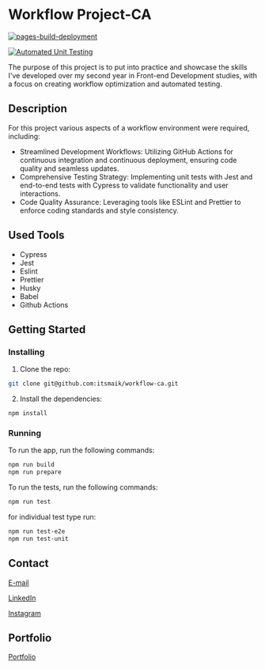 # Workflow Project-CA

[![pages-build-deployment](https://github.com/itsmaik/workflow-ca/actions/workflows/pages/pages-build-deployment/badge.svg)](https://github.com/itsmaik/workflow-ca/actions/workflows/pages/pages-build-deployment)

[![Automated Unit Testing](https://github.com/itsmaik/workflow-ca/actions/workflows/unit-test.yml/badge.svg)](https://github.com/itsmaik/workflow-ca/actions/workflows/unit-test.yml)

The purpose of this project is to put into practice and showcase the skills I've developed over my second year in Front-end Development studies, with a focus on creating workflow optimization and automated testing.

## Description

For this project various aspects of a workflow environment were required, including:

- Streamlined Development Workflows: Utilizing GitHub Actions for continuous integration and continuous deployment, ensuring code quality and seamless updates.
- Comprehensive Testing Strategy: Implementing unit tests with Jest and end-to-end tests with Cypress to validate functionality and user interactions.
- Code Quality Assurance: Leveraging tools like ESLint and Prettier to enforce coding standards and style consistency.

## Used Tools

- Cypress
- Jest
- Eslint
- Prettier
- Husky
- Babel
- Github Actions

## Getting Started

### Installing

1. Clone the repo:

```bash
git clone git@github.com:itsmaik/workflow-ca.git
```

2. Install the dependencies:

```
npm install
```

### Running

To run the app, run the following commands:

```bash
npm run build
npm run prepare
```

To run the tests, run the following commands:

```bash
npm run test
```

for individual test type run:

```bash
npm run test-e2e
npm run test-unit
```

## Contact

[E-mail](mailto:itsmaik@icloud.com)

[LinkedIn](https://linkedin.com/in/maik-helland-olsen-246338294)

[Instagram](https://www.instagram.com/itsmemaik_/)

## Portfolio

[Portfolio]()

